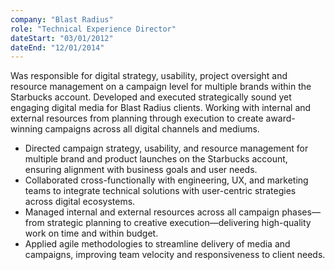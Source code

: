 ```yaml
---
company: "Blast Radius"
role: "Technical Experience Director"
dateStart: "03/01/2012"
dateEnd: "12/01/2014"
---
```


Was responsible for digital strategy, usability, project oversight and resource management on a campaign level for multiple brands within the Starbucks account. Developed and executed strategically sound yet engaging digital media for Blast Radius clients. Working with internal and external resources from planning through execution to create award-winning campaigns across all digital channels and mediums.

- Directed campaign strategy, usability, and resource management for multiple brand and product launches on the Starbucks account, ensuring alignment with business goals and user needs.
- Collaborated cross-functionally with engineering, UX, and marketing teams to integrate technical solutions with user-centric strategies across digital ecosystems.
- Managed internal and external resources across all campaign phases—from strategic planning to creative execution—delivering high-quality work on time and within budget.
- Applied agile methodologies to streamline delivery of media and campaigns, improving team velocity and responsiveness to client needs.
